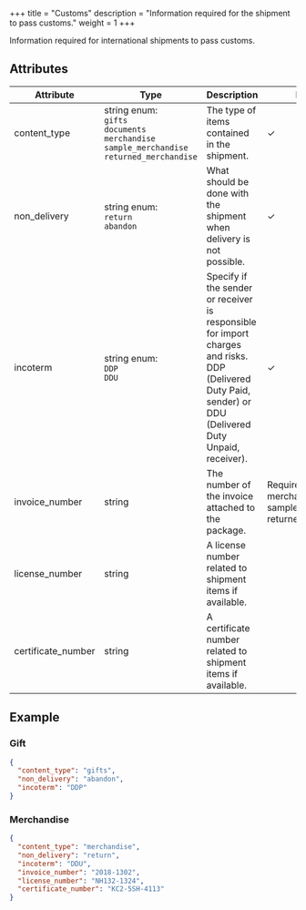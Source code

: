 +++
title = "Customs"
description = "Information required for the shipment to pass customs."
weight = 1
+++

Information required for international shipments to pass customs.

## Attributes

| Attribute          | Type                                                                                       | Description                                                                                                                                                | Required                                                                |
|--------------------|--------------------------------------------------------------------------------------------|------------------------------------------------------------------------------------------------------------------------------------------------------------|-------------------------------------------------------------------------|
| content_type       | string enum: <br>`gifts` <br>`documents` <br>`merchandise` <br>`sample_merchandise` <br>`returned_merchandise` | The type of items contained in the shipment.                                                                                                               | ✓                                                                       |
| non_delivery       | string enum: <br>`return` <br>`abandon`                                                            | What should be done with the shipment when delivery is not possible.                                                                                       | ✓                                                                       |
| incoterm           | string enum: <br>`DDP` <br>`DDU`                                                                   | Specify if the sender or receiver is responsible for import charges and risks. DDP (Delivered Duty Paid, sender) or DDU (Delivered Duty Unpaid, receiver). | ✓                                                                       |
| invoice_number     | string                                                                                     | The number of the invoice attached to the package.                                                                                                         | Required for: <br>merchandise <br>sample_merchandise <br>returned_merchandise |
| license_number     | string                                                                                     | A license number related to shipment items if available.                                                                                                   |                                                                         |
| certificate_number | string                                                                                     | A certificate number related to shipment items if available.                                                                                               |                                                                         |

## Example

### Gift

```json
{
  "content_type": "gifts",
  "non_delivery": "abandon",
  "incoterm": "DDP"
}
```

### Merchandise

```json
{
  "content_type": "merchandise",
  "non_delivery": "return",
  "incoterm": "DDU",
  "invoice_number": "2018-1302",
  "license_number": "NH132-1324",
  "certificate_number": "KC2-5SH-4113"
}
```
